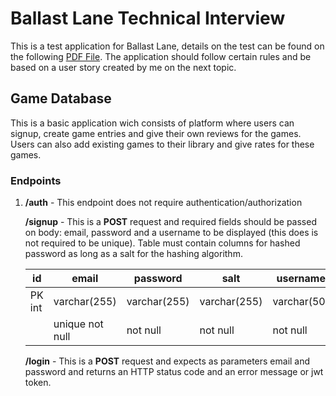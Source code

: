 # Ballast Lane Technical Interview

This is a test application for Ballast Lane, details on the test can be found on the following [PDF File](https://github.com/gig10/ballast_lane/blob/main/Ballast%20Lane%20-%20Technical%20Interview%20Exercise%20V2.pdf). The application should follow certain rules and be based on a user story created by me on the next topic.

## Game Database

This is a basic application wich consists of platform where users can signup, create game entries and give their own reviews for the games. Users can also add existing games to their library and give rates for these games.

### Endpoints

1. **/auth** - This endpoint does not require authentication/authorization

   **/signup** - This is a **POST** request and required fields should be passed on body: email, password and a username to be displayed (this does is not required to be unique). Table must contain columns for hashed password as long as a salt for the hashing algorithm.

   | id     | email           | password     | salt         | username    |
   | ------ | --------------- | ------------ | ------------ | ----------- |
   | PK int | varchar(255)    | varchar(255) | varchar(255) | varchar(50) |
   |        | unique not null | not null     | not null     | not null    |

   **/login** - This is a **POST** request and expects as parameters email and password and returns an HTTP status code and an error message or jwt token.
